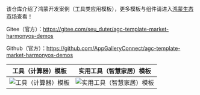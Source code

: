 该仓库介绍了鸿蒙开发案例（工具类应用模板），更多模板与组件请进入[鸿蒙生态市场](https://developer.huawei.com/consumer/cn/market/prod-list/4437348dd20f48249540d1b57ef2eff6/categoryL2_202410080002)查看！

Gitee（官方）：https://gitee.com/seu_duter/agc-template-market-harmonyos-demos

Github（官方）：https://github.com/AppGalleryConnect/agc-template-market-harmonyos-demos

| 工具（计算器）模板 | 实用工具（智慧家居）模板 | 
|:---:|:---:|
| ![工具（计算器）模板 ](https://communityfile-drcn.op.hicloud.com/FileServer/getFile/cmtyPrivate/300/034/957/0890086200300034957.20250627141415.23787055135072779123543635518387:20250802212615:2800:405FB1E04581AC6E47B8E8B417498C6EFDB982DE5DDF8847E21ED5AFE0BEA321.png)| ![实用工具（智慧家居）模板](https://communityfile-drcn.op.hicloud.com/FileServer/getFile/cmtyPrivate/300/034/957/0890086200300034957.20250616155417.69444395456003080006852126002112:20250802212615:2800:3091D7B69454F1CA5CA3E4E853D1FCACE2C399294813734F117FA993418E5B45.png) | 